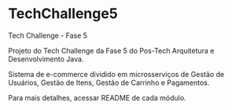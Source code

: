 # TechChallenge5
Tech Challenge - Fase 5

Projeto do Tech Challenge da Fase 5 do Pos-Tech Arquitetura e Desenvolvimento Java.

Sistema de e-commerce dividido em microsserviços de Gestão de Usuários, Gestão de Itens, Gestão de Carrinho e Pagamentos.

Para mais detalhes, acessar README de cada módulo.
